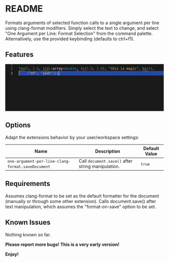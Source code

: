 # README

Formats arguments of selected function calls to a single argument per line using clang-format modifiers.
Simply select the text to change, and select "One Argument per Line: Format Selection" from the command palette.
Alternatively, use the provided keybinding (defaults to ctrl+f1).

## Features
![feature X](images/format.gif)

## Options
Adapt the extensions behavior by your user/workspace settings:

| Name                                              | Description                                       | Default Value |
| ------------------------------------------------- | ------------------------------------------------- | ------------- |
| `one-argument-per-line-clang-format.saveDocument` | Call `document.save()` after string manipulation. | `true`        |

## Requirements

Assumes clang-format to be set as the default formatter for the document (manually or through some other extension).
Calls document.save() after text manipulation, which assumes the "format-on-save" option to be set.
## Known Issues
Nothing known so far. 

**Please report more bugs! This is a very early version!**

**Enjoy!**
